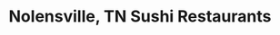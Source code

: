 ---
layout: city
title: Nolensville, TN Sushi Restaurants
permalink: /tennessee/nolensville/
stateAbbr: TN
stateName: Tennessee
cityName: Nolensville

---